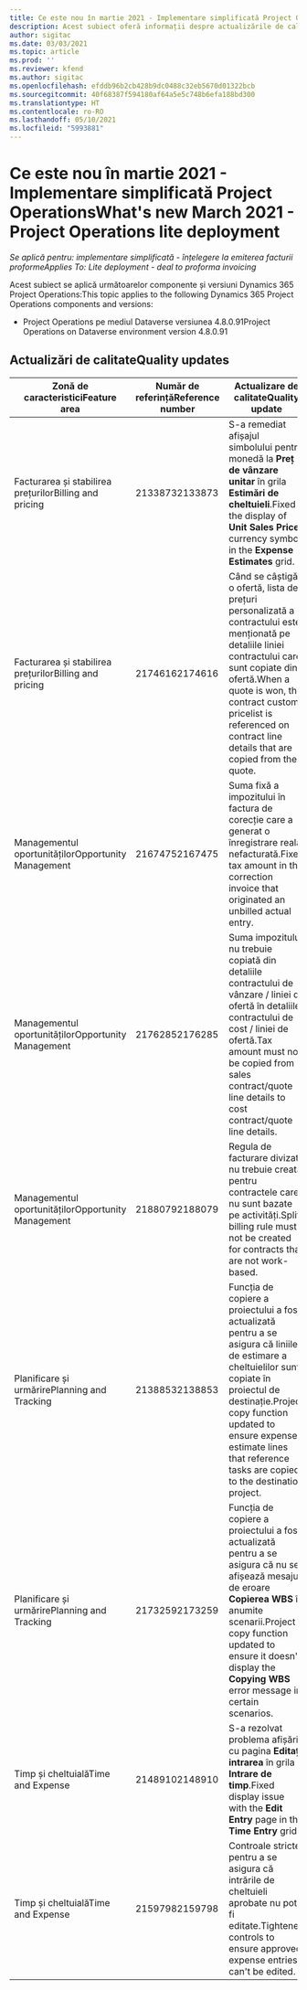 ```yaml
---
title: Ce este nou în martie 2021 - Implementare simplificată Project Operations
description: Acest subiect oferă informații despre actualizările de calitate disponibile în lansarea din martie 2021 a implementării simplificate a Project Operations.
author: sigitac
ms.date: 03/03/2021
ms.topic: article
ms.prod: ''
ms.reviewer: kfend
ms.author: sigitac
ms.openlocfilehash: efddb96b2cb428b9dc0488c32eb5670d01322bcb
ms.sourcegitcommit: 40f68387f594180af64a5e5c748b6efa188bd300
ms.translationtype: HT
ms.contentlocale: ro-RO
ms.lasthandoff: 05/10/2021
ms.locfileid: "5993881"
---
```

# <a name="whats-new-march-2021---project-operations-lite-deployment"></a><span data-ttu-id="8d01f-103">Ce este nou în martie 2021 - Implementare simplificată Project Operations</span><span class="sxs-lookup"><span data-stu-id="8d01f-103">What's new March 2021 - Project Operations lite deployment</span></span>

<span data-ttu-id="8d01f-104">_Se aplică pentru: implementare simplificată - înțelegere la emiterea facturii proforme_</span><span class="sxs-lookup"><span data-stu-id="8d01f-104">_Applies To: Lite deployment - deal to proforma invoicing_</span></span>


<span data-ttu-id="8d01f-105">Acest subiect se aplică următoarelor componente și versiuni Dynamics 365 Project Operations:</span><span class="sxs-lookup"><span data-stu-id="8d01f-105">This topic applies to the following Dynamics 365 Project Operations components and versions:</span></span>

- <span data-ttu-id="8d01f-106">Project Operations pe mediul Dataverse versiunea 4.8.0.91</span><span class="sxs-lookup"><span data-stu-id="8d01f-106">Project Operations on Dataverse environment version 4.8.0.91</span></span> 

## <a name="quality-updates"></a><span data-ttu-id="8d01f-107">Actualizări de calitate</span><span class="sxs-lookup"><span data-stu-id="8d01f-107">Quality updates</span></span>

| <span data-ttu-id="8d01f-108">**Zonă de caracteristici**</span><span class="sxs-lookup"><span data-stu-id="8d01f-108">**Feature area**</span></span> | <span data-ttu-id="8d01f-109">**Număr de referință**</span><span class="sxs-lookup"><span data-stu-id="8d01f-109">**Reference number**</span></span> | <span data-ttu-id="8d01f-110">**Actualizare de calitate**</span><span class="sxs-lookup"><span data-stu-id="8d01f-110">**Quality update**</span></span> |
| --- | --- | --- |
| <span data-ttu-id="8d01f-111">Facturarea și stabilirea prețurilor</span><span class="sxs-lookup"><span data-stu-id="8d01f-111">Billing and pricing</span></span> | <span data-ttu-id="8d01f-112">2133873</span><span class="sxs-lookup"><span data-stu-id="8d01f-112">2133873</span></span> | <span data-ttu-id="8d01f-113">S-a remediat afișajul simbolului pentru monedă la **Preț de vânzare unitar** în grila **Estimări de cheltuieli**.</span><span class="sxs-lookup"><span data-stu-id="8d01f-113">Fixed the display of **Unit Sales Price** currency symbol in the **Expense Estimates** grid.</span></span> |
| <span data-ttu-id="8d01f-114">Facturarea și stabilirea prețurilor</span><span class="sxs-lookup"><span data-stu-id="8d01f-114">Billing and pricing</span></span> | <span data-ttu-id="8d01f-115">2174616</span><span class="sxs-lookup"><span data-stu-id="8d01f-115">2174616</span></span> | <span data-ttu-id="8d01f-116">Când se câștigă o ofertă, lista de prețuri personalizată a contractului este menționată pe detaliile liniei contractului care sunt copiate din ofertă.</span><span class="sxs-lookup"><span data-stu-id="8d01f-116">When a quote is won, the contract custom pricelist is referenced on contract line details that are copied from the quote.</span></span> |
| <span data-ttu-id="8d01f-117">Managementul oportunităților</span><span class="sxs-lookup"><span data-stu-id="8d01f-117">Opportunity Management</span></span> | <span data-ttu-id="8d01f-118">2167475</span><span class="sxs-lookup"><span data-stu-id="8d01f-118">2167475</span></span> | <span data-ttu-id="8d01f-119">Suma fixă a impozitului în factura de corecție care a generat o înregistrare reală nefacturată.</span><span class="sxs-lookup"><span data-stu-id="8d01f-119">Fixed tax amount in the correction invoice that originated an unbilled actual entry.</span></span> |
| <span data-ttu-id="8d01f-120">Managementul oportunităților</span><span class="sxs-lookup"><span data-stu-id="8d01f-120">Opportunity Management</span></span> | <span data-ttu-id="8d01f-121">2176285</span><span class="sxs-lookup"><span data-stu-id="8d01f-121">2176285</span></span> | <span data-ttu-id="8d01f-122">Suma impozitului nu trebuie copiată din detaliile contractului de vânzare / liniei de ofertă în detaliile contractului de cost / liniei de ofertă.</span><span class="sxs-lookup"><span data-stu-id="8d01f-122">Tax amount must not be copied from sales contract/quote line details to cost contract/quote line details.</span></span> |
| <span data-ttu-id="8d01f-123">Managementul oportunităților</span><span class="sxs-lookup"><span data-stu-id="8d01f-123">Opportunity Management</span></span> | <span data-ttu-id="8d01f-124">2188079</span><span class="sxs-lookup"><span data-stu-id="8d01f-124">2188079</span></span> | <span data-ttu-id="8d01f-125">Regula de facturare divizată nu trebuie creată pentru contractele care nu sunt bazate pe activități.</span><span class="sxs-lookup"><span data-stu-id="8d01f-125">Split billing rule must not be created for contracts that are not work-based.</span></span> |
| <span data-ttu-id="8d01f-126">Planificare și urmărire</span><span class="sxs-lookup"><span data-stu-id="8d01f-126">Planning and Tracking</span></span> | <span data-ttu-id="8d01f-127">2138853</span><span class="sxs-lookup"><span data-stu-id="8d01f-127">2138853</span></span> | <span data-ttu-id="8d01f-128">Funcția de copiere a proiectului a fost actualizată pentru a se asigura că liniile de estimare a cheltuielilor sunt copiate în proiectul de destinație.</span><span class="sxs-lookup"><span data-stu-id="8d01f-128">Project copy function updated to ensure expense estimate lines that reference tasks are copied to the destination project.</span></span> |
| <span data-ttu-id="8d01f-129">Planificare și urmărire</span><span class="sxs-lookup"><span data-stu-id="8d01f-129">Planning and Tracking</span></span> | <span data-ttu-id="8d01f-130">2173259</span><span class="sxs-lookup"><span data-stu-id="8d01f-130">2173259</span></span> | <span data-ttu-id="8d01f-131">Funcția de copiere a proiectului a fost actualizată pentru a se asigura că nu se afișează mesajul de eroare **Copierea WBS** în anumite scenarii.</span><span class="sxs-lookup"><span data-stu-id="8d01f-131">Project copy function updated to ensure it doesn't display the **Copying WBS** error message in certain scenarios.</span></span> |
| <span data-ttu-id="8d01f-132">Timp și cheltuială</span><span class="sxs-lookup"><span data-stu-id="8d01f-132">Time and Expense</span></span> | <span data-ttu-id="8d01f-133">2148910</span><span class="sxs-lookup"><span data-stu-id="8d01f-133">2148910</span></span> | <span data-ttu-id="8d01f-134">S-a rezolvat problema afișării cu pagina **Editați intrarea** în grila **Intrare de timp**.</span><span class="sxs-lookup"><span data-stu-id="8d01f-134">Fixed display issue with the **Edit Entry** page in the **Time Entry** grid.</span></span> |
| <span data-ttu-id="8d01f-135">Timp și cheltuială</span><span class="sxs-lookup"><span data-stu-id="8d01f-135">Time and Expense</span></span> | <span data-ttu-id="8d01f-136">2159798</span><span class="sxs-lookup"><span data-stu-id="8d01f-136">2159798</span></span> | <span data-ttu-id="8d01f-137">Controale stricte pentru a se asigura că intrările de cheltuieli aprobate nu pot fi editate.</span><span class="sxs-lookup"><span data-stu-id="8d01f-137">Tightened controls to ensure approved expense entries can't be edited.</span></span> |


